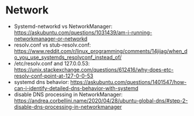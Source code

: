 # Network
- Systemd-networkd vs NetworkManager: https://askubuntu.com/questions/1031439/am-i-running-networkmanager-or-networkd
- resolv.conf vs stub-resolv.conf: https://www.reddit.com/r/linux_programming/comments/14jijag/when_do_you_use_systemds_resolvconf_instead_of/
- /etc/resolv.conf and 127.0.0.53: https://unix.stackexchange.com/questions/612416/why-does-etc-resolv-conf-point-at-127-0-0-53
- systemd dns behavior: https://askubuntu.com/questions/1401547/how-can-i-identify-detailed-dns-behavior-with-systemd
- disable DNS processing in NetworkManager: https://andrea.corbellini.name/2020/04/28/ubuntu-global-dns/#step-2-disable-dns-processing-in-networkmanager
